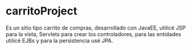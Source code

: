 # carritoProject

Es un sitio tipo carrito de compras, desarrollado con JavaEE, utilicé JSP para la vista, Servlets para crear los controladores, para las entidades utilicé EJBs y para la persistencia usé JPA.
